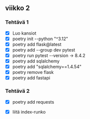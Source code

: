 ## viikko 2 

### Tehtävä 1 
- [X] Luo kansiot
- [X] poetry init --python "^3.12"
- [X] poetry add flask@latest    
- [X] poetry add --group dev pytest         
- [X] poetry run pytest --version  -> 8.4.2
- [X] poetry add sqlalchemy
- [X] poetry add "sqlalchemy==1.4.54"
- [X] poetry remove flask
- [X] poetry add fastapi

### Tehtävä 2 
- [X] poetry add requests
- [X] liitä index-runko

